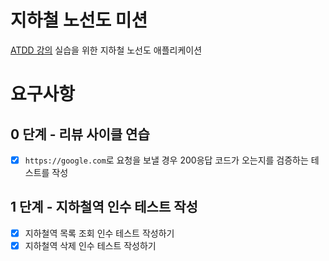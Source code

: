 # 지하철 노선도 미션
[ATDD 강의](https://edu.nextstep.camp/c/R89PYi5H) 실습을 위한 지하철 노선도 애플리케이션

# 요구사항
## 0 단계 - 리뷰 사이클 연습
* [x]   `https://google.com`로 요청을 보낼 경우 200응답 코드가 오는지를 검증하는 테스트를 작성

## 1 단계 - 지하철역 인수 테스트 작성
  * [x]  지하철역 목록 조회 인수 테스트 작성하기
  * [x]  지하철역 삭제 인수 테스트 작성하기  